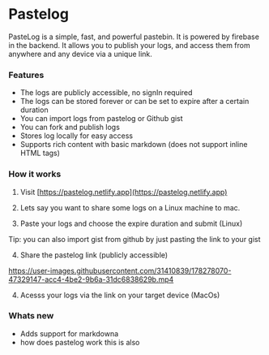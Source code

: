 # Pastelog

PasteLog is a simple, fast, and powerful pastebin. It is powered by firebase in the backend.
It allows you to publish your logs, and access them from anywhere and any device via a unique link.

### Features

- The logs are publicly accessible, no signIn required
- The logs can be stored forever or can be set to expire after a certain duration
- You can import logs from pastelog or Github gist
- You can fork and publish logs
- Stores log locally for easy access
- Supports rich content with basic markdown (does not support inline HTML tags)

### How it works

1. Visit [https://pastelog.netlify.app](https://pastelog.netlify.app)

2. Lets say you want to share some logs on a Linux machine to mac.

3. Paste your logs and choose the expire duration and submit (Linux)

Tip: you can also import gist from github by just pasting the link to your gist

4. Share the pastelog link (publicly accessible)

https://user-images.githubusercontent.com/31410839/178278070-47329147-acc4-4be2-9b6a-31dc6838629b.mp4

4. Acesss your logs via the link on your target device (MacOs)



### Whats new

- Adds support for markdowna
- how does pastelog work
this is also


